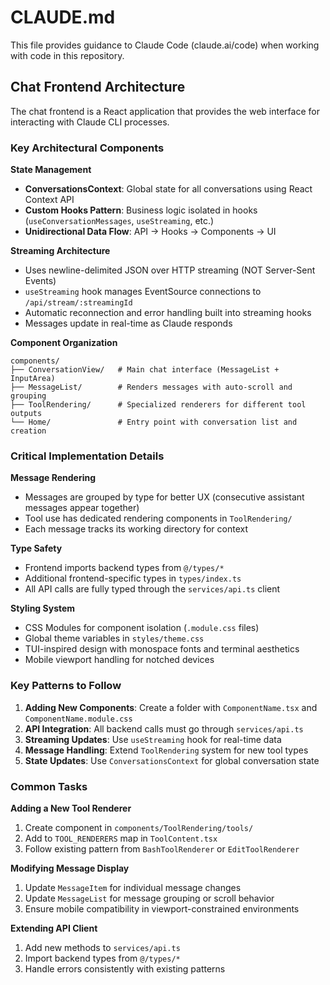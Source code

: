 # CLAUDE.md

This file provides guidance to Claude Code (claude.ai/code) when working with code in this repository.

## Chat Frontend Architecture

The chat frontend is a React application that provides the web interface for interacting with Claude CLI processes.

### Key Architectural Components

**State Management**
- **ConversationsContext**: Global state for all conversations using React Context API
- **Custom Hooks Pattern**: Business logic isolated in hooks (`useConversationMessages`, `useStreaming`, etc.)
- **Unidirectional Data Flow**: API → Hooks → Components → UI

**Streaming Architecture**
- Uses newline-delimited JSON over HTTP streaming (NOT Server-Sent Events)
- `useStreaming` hook manages EventSource connections to `/api/stream/:streamingId`
- Automatic reconnection and error handling built into streaming hooks
- Messages update in real-time as Claude responds

**Component Organization**
```
components/
├── ConversationView/   # Main chat interface (MessageList + InputArea)
├── MessageList/        # Renders messages with auto-scroll and grouping
├── ToolRendering/      # Specialized renderers for different tool outputs
└── Home/               # Entry point with conversation list and creation
```

### Critical Implementation Details

**Message Rendering**
- Messages are grouped by type for better UX (consecutive assistant messages appear together)
- Tool use has dedicated rendering components in `ToolRendering/`
- Each message tracks its working directory for context

**Type Safety**
- Frontend imports backend types from `@/types/*`
- Additional frontend-specific types in `types/index.ts`
- All API calls are fully typed through the `services/api.ts` client

**Styling System**
- CSS Modules for component isolation (`.module.css` files)
- Global theme variables in `styles/theme.css`
- TUI-inspired design with monospace fonts and terminal aesthetics
- Mobile viewport handling for notched devices

### Key Patterns to Follow

1. **Adding New Components**: Create a folder with `ComponentName.tsx` and `ComponentName.module.css`
2. **API Integration**: All backend calls must go through `services/api.ts`
3. **Streaming Updates**: Use `useStreaming` hook for real-time data
4. **Message Handling**: Extend `ToolRendering` system for new tool types
5. **State Updates**: Use `ConversationsContext` for global conversation state

### Common Tasks

**Adding a New Tool Renderer**
1. Create component in `components/ToolRendering/tools/`
2. Add to `TOOL_RENDERERS` map in `ToolContent.tsx`
3. Follow existing pattern from `BashToolRenderer` or `EditToolRenderer`

**Modifying Message Display**
1. Update `MessageItem` for individual message changes
2. Update `MessageList` for message grouping or scroll behavior
3. Ensure mobile compatibility in viewport-constrained environments

**Extending API Client**
1. Add new methods to `services/api.ts`
2. Import backend types from `@/types/*`
3. Handle errors consistently with existing patterns